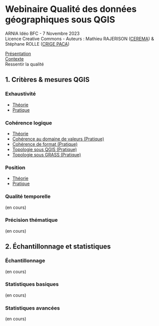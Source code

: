 # Webinaire Qualité des données géographiques sous QGIS

ARNIA Idéo BFC - 7 Novembre 2023  
Licence Creative Commons - Auteurs : Mathieu RAJERISON ([CEREMA](https://www.cerema.fr/fr)) & Stéphane ROLLE ([CRIGE PACA](https://www.crige-paca.org/))

[Présentation](1_présentation/vf_qualite_1cc_2022--présentation.pdf)  
[Contexte](2_contexte/vf_qualite_2cc_2022--contexte.pdf)  
Ressentir la qualité

## 1. Critères & mesures QGIS
### Exhaustivité 

- [Théorie](3_exhaustivité/vf_qualite_3cc_2022--exhaustivité.pdf) 
- [Pratique](3_exhaustivité/3_exhaustivité.md)  

### Cohérence logique 

- [Théorie](6_cohérence_logique/vf_qualite_6cc_2022--cohérence-logique.pdf)  
- [Cohérence au domaine de valeurs (Pratique)](6_cohérence_logique/61_logique_domaine-valeurs.md)  
- [Cohérence de format (Pratique)](6_cohérence_logique/62_logique_format.md)     
- [Topologie sous QGIS (Pratique)](6_cohérence_logique/63_topologie.md)     
- [Topologie sous GRASS (Pratique)](6_cohérence_logique/64_logique_grass.md )  

### Position

- [Théorie](7_précision_position/vf_qualite_7cc_2022--précision-position.pdf)
- [Pratique](7_précision_position/71_position_boulodromes.md)  

### Qualité temporelle
(en cours)

### Précision thématique
(en cours)

## 2. Échantillonnage et statistiques
### Échantillonnage
(en cours)  

### Statistiques basiques
(en cours)  

### Statistiques avancées
(en cours)  